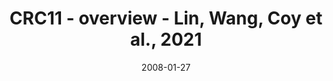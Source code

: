 ---
title: CRC11 - overview - Lin, Wang, Coy et al., 2021
image: https://labsyspharm.github.io/HTA-CRCATLAS-1/images/thumbnail-crc11-overview.jpg
date: '2008-01-27'
minerva_link: https://labsyspharm.github.io/HTA-CRCATLAS-1/minerva/crc11-overview.html
info_link: null
show_page_link: false
tags:
    - overview-crc
---